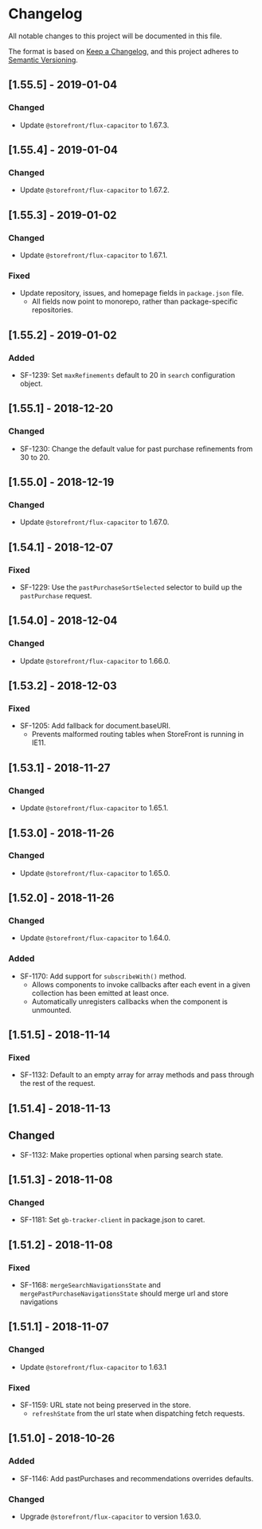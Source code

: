 # Changelog
All notable changes to this project will be documented in this file.

The format is based on [Keep a Changelog](https://keepachangelog.com/en/1.0.0/),
and this project adheres to [Semantic Versioning](https://semver.org/spec/v2.0.0.html).

## [1.55.5] - 2019-01-04
### Changed
- Update `@storefront/flux-capacitor` to 1.67.3.

## [1.55.4] - 2019-01-04
### Changed
- Update `@storefront/flux-capacitor` to 1.67.2.

## [1.55.3] - 2019-01-02
### Changed
- Update `@storefront/flux-capacitor` to 1.67.1.

### Fixed
- Update repository, issues, and homepage fields in `package.json` file.
  - All fields now point to monorepo, rather than package-specific repositories.

## [1.55.2] - 2019-01-02
### Added
- SF-1239: Set `maxRefinements` default to 20 in `search` configuration object.

## [1.55.1] - 2018-12-20
### Changed
- SF-1230: Change the default value for past purchase refinements from 30 to 20.

## [1.55.0] - 2018-12-19
### Changed
- Update `@storefront/flux-capacitor` to 1.67.0.

## [1.54.1] - 2018-12-07
### Fixed
- SF-1229: Use the `pastPurchaseSortSelected` selector to build up the `pastPurchase` request.

## [1.54.0] - 2018-12-04
### Changed
- Update `@storefront/flux-capacitor` to 1.66.0.

## [1.53.2] - 2018-12-03
### Fixed
- SF-1205: Add fallback for document.baseURI.
  - Prevents malformed routing tables when StoreFront is running in IE11.

## [1.53.1] - 2018-11-27
### Changed
- Update `@storefront/flux-capacitor` to 1.65.1.

## [1.53.0] - 2018-11-26
### Changed
- Update `@storefront/flux-capacitor` to 1.65.0.

## [1.52.0] - 2018-11-26
### Changed
- Update `@storefront/flux-capacitor` to 1.64.0.

### Added
- SF-1170: Add support for `subscribeWith()` method.
  - Allows components to invoke callbacks after each event in a given collection has been emitted at least once.
  - Automatically unregisters callbacks when the component is unmounted.

## [1.51.5] - 2018-11-14
### Fixed
- SF-1132: Default to an empty array for array methods and pass through the rest of the request.

## [1.51.4] - 2018-11-13
## Changed
- SF-1132: Make properties optional when parsing search state.

## [1.51.3] - 2018-11-08
### Changed
- SF-1181: Set `gb-tracker-client` in package.json to caret.

## [1.51.2] - 2018-11-08
### Fixed
- SF-1168: `mergeSearchNavigationsState` and `mergePastPurchaseNavigationsState` should merge url and store navigations

## [1.51.1] - 2018-11-07
### Changed
- Update `@storefront/flux-capacitor` to 1.63.1

### Fixed
- SF-1159: URL state not being preserved in the store.
  - `refreshState` from the url state when dispatching fetch requests.

## [1.51.0] - 2018-10-26
### Added
- SF-1146: Add pastPurchases and recommendations overrides defaults.

### Changed
- Upgrade `@storefront/flux-capacitor` to version 1.63.0.
